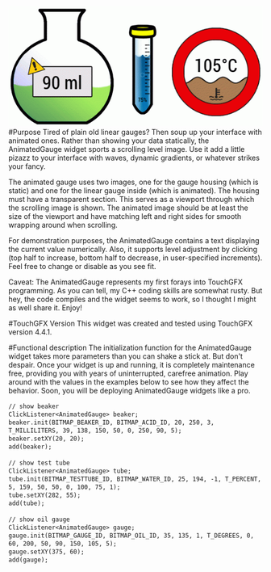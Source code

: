 ![example](screenshots/AnimatedGauge-large.gif "This is what LiquidContainer widgets look like. Only silky smooth, of course. (I'm even worse at building animated GIFs than I am at programming. Thank goodness I do neither for a living.)")
#Purpose
Tired of plain old linear gauges? Then soup up your interface with animated ones. Rather than showing your data statically, the AnimatedGauge widget sports a scrolling level image. Use it add a little pizazz to your interface with waves, dynamic gradients, or whatever strikes your fancy.

The animated gauge uses two images, one for the gauge housing (which is static) and one for the linear gauge inside (which is animated). The housing must have a transparent section. This serves as a viewport through which the scrolling  image is shown. The animated image should be at least the size of the viewport and have matching left and right sides for smooth wrapping around when scrolling.

For demonstration purposes, the AnimatedGauge contains a text displaying the current value numerically. Also, it supports level adjustment by clicking (top half to increase, bottom half to decrease, in user-specified increments). Feel free to change or disable as you see fit.

Caveat: The AnimatedGauge represents my first forays into TouchGFX programming. As you can tell, my C++ coding skills are somewhat rusty. But hey, the code compiles and the widget seems to work, so I thought I might as well share it. Enjoy!

#TouchGFX Version
This widget was created and tested using TouchGFX version 4.4.1.

#Functional description
The initialization function for the AnimatedGauge widget takes more parameters than you can shake a stick at. But don't despair. Once your widget is up and running, it is completely maintenance free, providing you with years of uninterrupted, carefree animation. Play around with the values in the examples below to see how they affect the behavior. Soon, you will be deploying AnimatedGauge widgets like a pro.

	// show beaker
	ClickListener<AnimatedGauge> beaker;
	beaker.init(BITMAP_BEAKER_ID, BITMAP_ACID_ID, 20, 250, 3, T_MILLILITERS, 39, 138, 150, 50, 0, 250, 90, 5);
	beaker.setXY(20, 20); 
	add(beaker);

	// show test tube
	ClickListener<AnimatedGauge> tube;
	tube.init(BITMAP_TESTTUBE_ID, BITMAP_WATER_ID, 25, 194, -1, T_PERCENT, 5, 159, 50, 50, 0, 100, 75, 1);
	tube.setXY(282, 55);
	add(tube);

	// show oil gauge
	ClickListener<AnimatedGauge> gauge;
	gauge.init(BITMAP_GAUGE_ID, BITMAP_OIL_ID, 35, 135, 1, T_DEGREES, 0, 60, 200, 50, 90, 150, 105, 5);
	gauge.setXY(375, 60);
	add(gauge);

